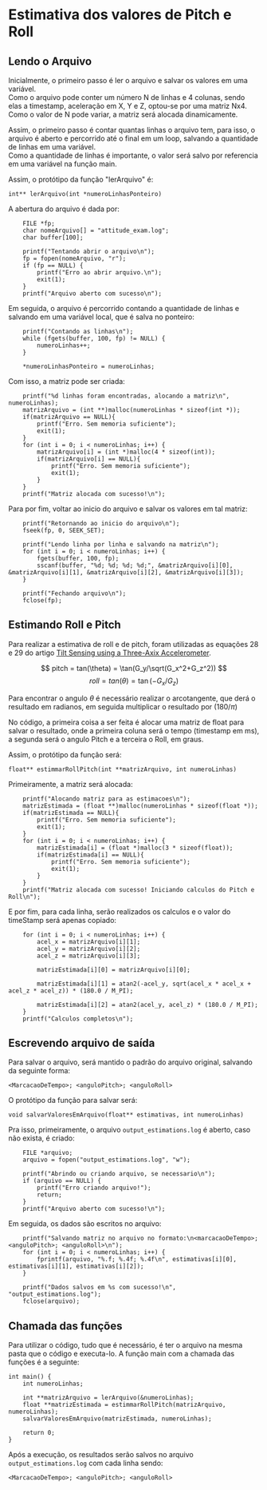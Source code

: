 # Estimativa dos valores de Pitch e Roll

## Lendo o Arquivo

Inicialmente, o primeiro passo é ler o arquivo e salvar os valores em uma variável. <br>
Como o arquivo pode conter um número N de linhas e 4 colunas, sendo elas a timestamp, aceleração em X, Y e Z, optou-se por uma matriz Nx4. <br>
Como o valor de N pode variar, a matriz será alocada dinamicamente.<br>

Assim, o primeiro passo é contar quantas linhas o arquivo tem, para isso, o arquivo é aberto e percorrido até o final em um loop, salvando a quantidade de linhas em uma variável.<br>
Como a quantidade de linhas é importante, o valor será salvo por referencia em uma variável na função main.<br>

Assim, o protótipo da função "lerArquivo" é:
```
int** lerArquivo(int *numeroLinhasPonteiro)
```
A abertura do arquivo é dada por:
```
    FILE *fp;
    char nomeArquivo[] = "attitude_exam.log";
    char buffer[100];

    printf("Tentando abrir o arquivo\n");
    fp = fopen(nomeArquivo, "r");
    if (fp == NULL) {
        printf("Erro ao abrir arquivo.\n");
        exit(1);
    }
    printf("Arquivo aberto com sucesso\n");
```
Em seguida, o arquivo é percorrido contando a quantidade de linhas e salvando em uma variável local, que é salva no ponteiro:
```
    printf("Contando as linhas\n");
    while (fgets(buffer, 100, fp) != NULL) {
        numeroLinhas++;
    }

    *numeroLinhasPonteiro = numeroLinhas;
```
Com isso, a matriz pode ser criada:
```
    printf("%d linhas foram encontradas, alocando a matriz\n", numeroLinhas);
    matrizArquivo = (int **)malloc(numeroLinhas * sizeof(int *));
    if(matrizArquivo == NULL){
        printf("Erro. Sem memoria suficiente");
        exit(1);
    }
    for (int i = 0; i < numeroLinhas; i++) {
        matrizArquivo[i] = (int *)malloc(4 * sizeof(int));
        if(matrizArquivo[i] == NULL){
            printf("Erro. Sem memoria suficiente");
            exit(1);
        }
    }
    printf("Matriz alocada com sucesso!\n");
```
Para por fim, voltar ao inicio do arquivo e salvar os valores em tal matriz:
```
    printf("Retornando ao inicio do arquivo\n");
    fseek(fp, 0, SEEK_SET);

    printf("Lendo linha por linha e salvando na matriz\n");
    for (int i = 0; i < numeroLinhas; i++) {
        fgets(buffer, 100, fp);
        sscanf(buffer, "%d; %d; %d; %d;", &matrizArquivo[i][0], &matrizArquivo[i][1], &matrizArquivo[i][2], &matrizArquivo[i][3]);
    }

    printf("Fechando arquivo\n");
    fclose(fp);
```
## Estimando Roll e Pitch

Para realizar a estimativa de roll e de pitch, foram utilizadas as equações 28 e 29 do artigo [Tilt Sensing using a Three-Axix Accelerometer](https://www.nxp.com/docs/en/application-note/AN3461.pdf).

$$
    pitch = tan(\theta) = \tan(G_y/\sqrt(G_x^2+G_z^2))
$$
$$
    roll = tan(\theta) = \tan(-G_x/G_z)
$$

Para encontrar o angulo $\theta$ é necessário realizar o arcotangente, que derá o resultado em radianos, em seguida multiplicar o resultado por $(180/\pi)$

No código, a primeira coisa a ser feita é alocar uma matriz de float para salvar o resultado, onde a primeira coluna será o tempo (timestamp em ms), a segunda será o angulo Pitch e a terceira o Roll, em graus.

Assim, o protótipo da função será:
```
float** estimmarRollPitch(int **matrizArquivo, int numeroLinhas)
```

Primeiramente, a matriz será alocada:
```
    printf("Alocando matriz para as estimacoes\n");
    matrizEstimada = (float **)malloc(numeroLinhas * sizeof(float *));
    if(matrizEstimada == NULL){
        printf("Erro. Sem memoria suficiente");
        exit(1);
    }
    for (int i = 0; i < numeroLinhas; i++) {
        matrizEstimada[i] = (float *)malloc(3 * sizeof(float));
        if(matrizEstimada[i] == NULL){
            printf("Erro. Sem memoria suficiente");
            exit(1);
        }
    }
    printf("Matriz alocada com sucesso! Iniciando calculos do Pitch e Roll\n");
```

E por fim, para cada linha, serão realizados os calculos e o valor do timeStamp será apenas copiado:
```
    for (int i = 0; i < numeroLinhas; i++) {
        acel_x = matrizArquivo[i][1];
        acel_y = matrizArquivo[i][2];
        acel_z = matrizArquivo[i][3];

        matrizEstimada[i][0] = matrizArquivo[i][0];

        matrizEstimada[i][1] = atan2(-acel_y, sqrt(acel_x * acel_x + acel_z * acel_z)) * (180.0 / M_PI);
        
        matrizEstimada[i][2] = atan2(acel_y, acel_z) * (180.0 / M_PI);
    }
    printf("Calculos completos\n");
```

## Escrevendo arquivo de saída

Para salvar o arquivo, será mantido o padrão do arquivo original, salvando da seguinte forma:
```
<MarcacaoDeTempo>; <anguloPitch>; <anguloRoll>
```
O protótipo da função para salvar será:
```
void salvarValoresEmArquivo(float** estimativas, int numeroLinhas)
```
Pra isso, primeiramente, o arquivo `output_estimations.log` é aberto, caso não exista, é criado:
```
    FILE *arquivo;
    arquivo = fopen("output_estimations.log", "w");

    printf("Abrindo ou criando arquivo, se necessario\n");
    if (arquivo == NULL) {
        printf("Erro criando arquivo!");
        return;
    }
    printf("Arquivo aberto com sucesso!\n");
```
Em seguida, os dados são escritos no arquivo:
```
    printf("Salvando matriz no arquivo no formato:\n<marcacaoDeTempo>; <anguloPitch>; <anguloRoll>\n");
    for (int i = 0; i < numeroLinhas; i++) {
        fprintf(arquivo, "%.f; %.4f; %.4f\n", estimativas[i][0], estimativas[i][1], estimativas[i][2]);
    }

    printf("Dados salvos em %s com sucesso!\n", "output_estimations.log");
    fclose(arquivo);
```
## Chamada das funções

Para utilizar o código, tudo que é necessário, é ter o arquivo na mesma pasta que o código e executa-lo.
A função main com a chamada das funções é a seguinte:
```
int main() {
    int numeroLinhas;

    int **matrizArquivo = lerArquivo(&numeroLinhas);
    float **matrizEstimada = estimmarRollPitch(matrizArquivo, numeroLinhas);
    salvarValoresEmArquivo(matrizEstimada, numeroLinhas);

    return 0;
}
```
Após a execução, os resultados serão salvos no arquivo `output_estimations.log` com cada linha sendo:
```
<MarcacaoDeTempo>; <anguloPitch>; <anguloRoll>
```
